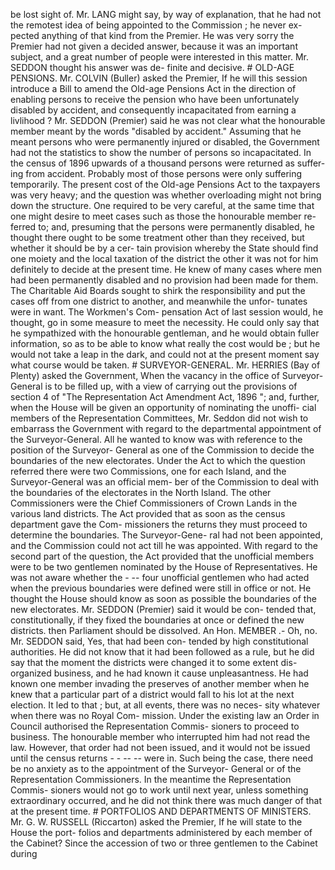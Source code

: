 be lost sight of. Mr. LANG might say, by way of explanation, that he had not the remotest idea of being appointed to the Commission ; he never ex- pected anything of that kind from the Premier. He was very sorry the Premier had not given a decided answer, because it was an important subject, and a great number of people were interested in this matter. Mr. SEDDON thought his answer was de- finite and decisive. # OLD-AGE PENSIONS. Mr. COLVIN (Buller) asked the Premier, If he will this session introduce a Bill to amend the Old-age Pensions Act in the direction of enabling persons to receive the pension who have been unfortunately disabled by accident, and consequently incapacitated from earning a livlihood ? Mr. SEDDON (Premier) said he was not clear what the honourable member meant by the words "disabled by accident." Assuming that he meant persons who were permanently injured or disabled, the Government had not the statistics to show the number of persons so incapacitated. In the census of 1896 upwards of a thousand persons were returned as suffer- ing from accident. Probably most of those persons were only suffering temporarily. The present cost of the Old-age Pensions Act to the taxpayers was very heavy; and the question was whether overloading might not bring down the structure. One required to be very careful, at the same time that one might desire to meet cases such as those the honourable member re- ferred to; and, presuming that the persons were permanently disabled, he thought there ought to be some treatment other than they received, but whether it should be by a cer- tain provision whereby the State should find one moiety and the local taxation of the district the other it was not for him definitely to decide at the present time. He knew of many cases where men had been permanently disabled and no provision had been made for them. The Charitable Aid Boards sought to shirk the responsibility and put the cases off from one district to another, and meanwhile the unfor- tunates were in want. The Workmen's Com- pensation Act of last session would, he thought, go in some measure to meet the necessity. He could only say that he sympathized with the honourable gentleman, and he would obtain fuller information, so as to be able to know what really the cost would be ; but he would not take a leap in the dark, and could not at the present moment say what course would be taken. # SURVEYOR-GENERAL. Mr. HERRIES (Bay of Plenty) asked the Government, When the vacancy in the office of Surveyor-General is to be filled up, with a view of carrying out the provisions of section 4 of "The Representation Act Amendment Act, 1896 "; and, further, when the House will be given an opportunity of nominating the unoffi- cial members of the Representation Committees, Mr. Seddon did not wish to embarrass the Government with regard to the departmental appointment of the Surveyor-General. All he wanted to know was with reference to the position of the Surveyor- General as one of the Commission to decide the boundaries of the new electorates. Under the Act to which the question referred there were two Commissions, one for each Island, and the Surveyor-General was an official mem- ber of the Commission to deal with the boundaries of the electorates in the North Island. The other Commissioners were the Chief Commissioners of Crown Lands in the various land districts. The Act provided that as soon as the census department gave the Com- missioners the returns they must proceed to determine the boundaries. The Surveyor-Gene- ral had not been appointed, and the Commission could not act till he was appointed. With regard to the second part of the question, the Act provided that the unofficial members were to be two gentlemen nominated by the House of Representatives. He was not aware whether the \- -- four unofficial gentlemen who had acted when the previous boundaries were defined were still in office or not. He thought the House should know as soon as possible the boundaries of the new electorates. Mr. SEDDON (Premier) said it would be con- tended that, constitutionally, if they fixed the boundaries at once or defined the new districts. then Parliament should be dissolved. An Hon. MEMBER .- Oh, no. Mr. SEDDON said, Yes, that had been con- tended by high constitutional authorities. He did not know that it had been followed as a rule, but he did say that the moment the districts were changed it to some extent dis- organized business, and he had known it cause unpleasantness. He had known one member invading the preserves of another member when he knew that a particular part of a district would fall to his lot at the next election. It led to that ; but, at all events, there was no neces- sity whatever when there was no Royal Com- mission. Under the existing law an Order in Council authorised the Representation Commis- sioners to proceed to business. The honourable member who interrupted him had not read the law. However, that order had not been issued, and it would not be issued until the census returns \- - -- -- were in. Such being the case, there need be no anxiety as to the appointment of the Surveyor- General or of the Representation Commissioners. In the meantime the Representation Commis- sioners would not go to work until next year, unless something extraordinary occurred, and he did not think there was much danger of that at the present time. # PORTFOLIOS AND DEPARTMENTS OF MINISTERS. Mr. G. W. RUSSELL (Riccarton) asked the Premier, If he will state to the House the port- folios and departments administered by each member of the Cabinet? Since the accession of two or three gentlemen to the Cabinet during 